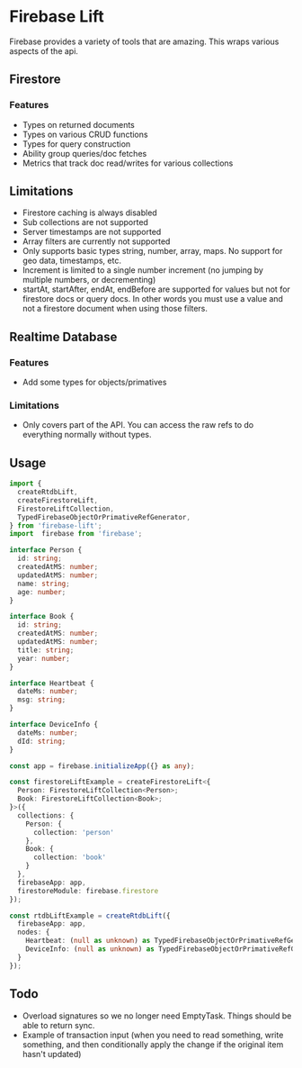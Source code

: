 # Firebase Lift

Firebase provides a variety of tools that are amazing. This wraps various aspects of the api.

## Firestore

### Features
* Types on returned documents
* Types on various CRUD functions
* Types for query construction
* Ability group queries/doc fetches
* Metrics that track doc read/writes for various collections

## Limitations
* Firestore caching is always disabled
* Sub collections are not supported
* Server timestamps are not supported
* Array filters are currently not supported
* Only supports basic types string, number, array, maps. No support for geo data, timestamps, etc.
* Increment is limited to a single number increment (no jumping by multiple numbers, or decrementing)
* startAt, startAfter, endAt, endBefore are supported for values but not for firestore docs or query docs. In other words you must use a value and not a firestore document when using those filters.

## Realtime Database

### Features
* Add some types for objects/primatives

### Limitations
* Only covers part of the API. You can access the raw refs to do everything normally without types.

## Usage

```ts
import {
  createRtdbLift,
  createFirestoreLift,
  FirestoreLiftCollection,
  TypedFirebaseObjectOrPrimativeRefGenerator,
} from 'firebase-lift';
import  firebase from 'firebase';

interface Person {
  id: string;
  createdAtMS: number;
  updatedAtMS: number;
  name: string;
  age: number;
}

interface Book {
  id: string;
  createdAtMS: number;
  updatedAtMS: number;
  title: string;
  year: number;
}

interface Heartbeat {
  dateMs: number;
  msg: string;
}

interface DeviceInfo {
  dateMs: number;
  dId: string;
}

const app = firebase.initializeApp({} as any);

const firestoreLiftExample = createFirestoreLift<{
  Person: FirestoreLiftCollection<Person>;
  Book: FirestoreLiftCollection<Book>;
}>({
  collections: {
    Person: {
      collection: 'person'
    },
    Book: {
      collection: 'book'
    }
  },
  firebaseApp: app,
  firestoreModule: firebase.firestore
});

const rtdbLiftExample = createRtdbLift({
  firebaseApp: app,
  nodes: {
    Heartbeat: (null as unknown) as TypedFirebaseObjectOrPrimativeRefGenerator<Heartbeat>,
    DeviceInfo: (null as unknown) as TypedFirebaseObjectOrPrimativeRefGenerator<DeviceInfo>
  }
});

```


## Todo

* Overload signatures so we no longer need EmptyTask. Things should be able to return sync.
* Example of transaction input (when you need to read something, write something, and then conditionally apply the change if the original item hasn't updated)
